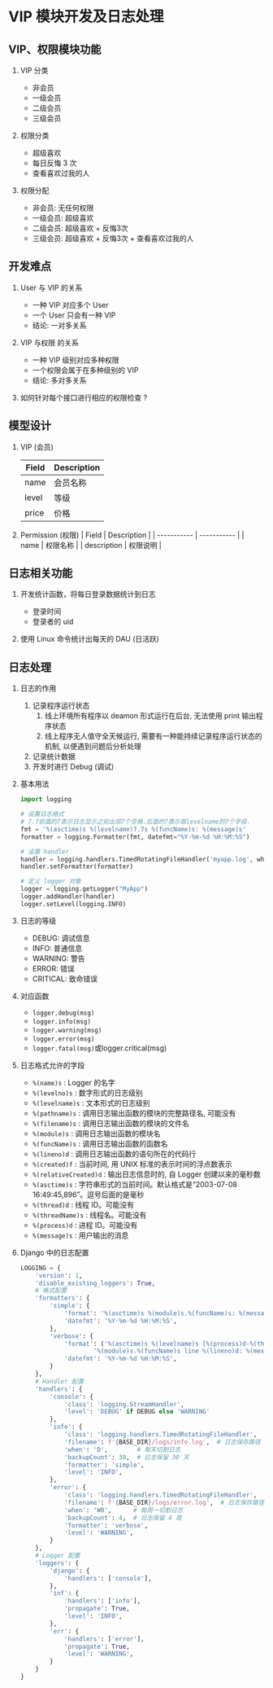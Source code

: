 # VIP 模块开发及日志处理


## VIP、权限模块功能

1. VIP 分类
    - 非会员
    - 一级会员
    - 二级会员
    - 三级会员

2. 权限分类
    - 超级喜欢
    - 每日反悔 3 次
    - 查看喜欢过我的人

3. 权限分配
    - 非会员: 无任何权限
    - 一级会员: 超级喜欢
    - 二级会员: 超级喜欢 + 反悔3次
    - 三级会员: 超级喜欢 + 反悔3次 + 查看喜欢过我的人


## 开发难点

1. User 与 VIP 的关系

   - 一种 VIP 对应多个 User
   - 一个 User 只会有一种 VIP
   - 结论: 一对多关系

2. VIP 与权限 的关系
   - 一种 VIP 级别对应多种权限
   - 一个权限会属于在多种级别的 VIP
   - 结论: 多对多关系

3. 如何针对每个接口进行相应的权限检查 ?


## 模型设计

1. VIP (会员)

    | Field | Description |
    | ----- | ----------- |
    | name  | 会员名称    |
    | level | 等级        |
    | price | 价格        |

2. Permission (权限)
    | Field       | Description |
    | ----------- | ----------- |
    | name        | 权限名称    |
    | description | 权限说明    |


## 日志相关功能

1. 开发统计函数，将每日登录数据统计到日志
    - 登录时间
    - 登录者的 uid

2. 使用 Linux 命令统计出每天的 DAU (日活跃)


## 日志处理

1. 日志的作用

   1. 记录程序运行状态
      1. 线上环境所有程序以 deamon 形式运行在后台, 无法使用 print 输出程序状态
      2. 线上程序无人值守全天候运行, 需要有一种能持续记录程序运行状态的机制, 以便遇到问题后分析处理
   2. 记录统计数据
   3. 开发时进行 Debug (调试)

2. 基本用法

   ```python
   import logging
   
   # 设置日志格式
   # 7.7前面的7表示日志显示之前出现7个空格.后面的7表示取levelname的7个字母.
   fmt = '%(asctime)s %(levelname)7.7s %(funcName)s: %(message)s'
   formatter = logging.Formatter(fmt, datefmt="%Y-%m-%d %H:%M:%S")
   
   # 设置 handler
   handler = logging.handlers.TimedRotatingFileHandler('myapp.log', when='D', backupCount=30)
   handler.setFormatter(formatter)
   
   # 定义 logger 对象
   logger = logging.getLogger("MyApp")
   logger.addHandler(handler)
   logger.setLevel(logging.INFO)
   ```

3. 日志的等级

   - DEBUG: 调试信息
   - INFO: 普通信息
   - WARNING: 警告
   - ERROR: 错误
   - CRITICAL: 致命错误

4. 对应函数

   - `logger.debug(msg)`
   - `logger.info(msg)`
   - `logger.warning(msg)`
   - `logger.error(msg)`
   - `logger.fatal(msg)`或logger.critical(msg)

5. 日志格式允许的字段

   - `%(name)s` : Logger 的名字
   - `%(levelno)s` : 数字形式的日志级别
   - `%(levelname)s` : 文本形式的日志级别
   - `%(pathname)s` : 调用日志输出函数的模块的完整路径名, 可能没有
   - `%(filename)s` : 调用日志输出函数的模块的文件名
   - `%(module)s` : 调用日志输出函数的模块名
   - `%(funcName)s` : 调用日志输出函数的函数名
   - `%(lineno)d` : 调用日志输出函数的语句所在的代码行
   - `%(created)f` : 当前时间, 用 UNIX 标准的表示时间的浮点数表示
   - `%(relativeCreated)d` : 输出日志信息时的, 自 Logger 创建以来的毫秒数
   - `%(asctime)s` : 字符串形式的当前时间。默认格式是“2003-07-08 16:49:45,896”。逗号后面的是毫秒
   - `%(thread)d` : 线程 ID。可能没有
   - `%(threadName)s` : 线程名。可能没有
   - `%(process)d` : 进程 ID。可能没有
   - `%(message)s` : 用户输出的消息

6. Django 中的日志配置

   ```python
   LOGGING = {
       'version': 1,
       'disable_existing_loggers': True,
       # 格式配置
       'formatters': {
           'simple': {
               'format': '%(asctime)s %(module)s.%(funcName)s: %(message)s',
               'datefmt': '%Y-%m-%d %H:%M:%S',
           },
           'verbose': {
               'format': ('%(asctime)s %(levelname)s [%(process)d-%(threadName)s] '
                       '%(module)s.%(funcName)s line %(lineno)d: %(message)s'),
               'datefmt': '%Y-%m-%d %H:%M:%S',
           }
       },
       # Handler 配置
       'handlers': {
           'console': {
               'class': 'logging.StreamHandler',
               'level': 'DEBUG' if DEBUG else 'WARNING'
           },
           'info': {
               'class': 'logging.handlers.TimedRotatingFileHandler',
               'filename': f'{BASE_DIR}/logs/info.log',  # 日志保存路径
               'when': 'D',        # 每天切割日志
               'backupCount': 30,  # 日志保留 30 天
               'formatter': 'simple',
               'level': 'INFO',
           },
           'error': {
               'class': 'logging.handlers.TimedRotatingFileHandler',
               'filename': f'{BASE_DIR}/logs/error.log',  # 日志保存路径
               'when': 'W0',      # 每周一切割日志
               'backupCount': 4,  # 日志保留 4 周
               'formatter': 'verbose',
               'level': 'WARNING',
           }
       },
       # Logger 配置
       'loggers': {
           'django': {
               'handlers': ['console'],
           },
           'inf': {
               'handlers': ['info'],
               'propagate': True,
               'level': 'INFO',
           },
           'err': {
               'handlers': ['error'],
               'propagate': True,
               'level': 'WARNING',
           }
       }
   }
   ```
